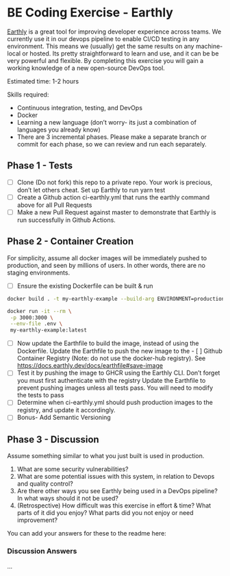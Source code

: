 # BE Coding Exercise - Earthly

[Earthly](https://earthly.dev/) is a great tool for improving developer experience across teams. We currently use it in our devops pipeline to enable CI/CD testing in any environment. This means we (usually) get the same results on any machine- local or hosted. Its pretty straightforward to learn and use, and it can be be very powerful and flexible. By completing this exercise you will gain a working knowledge of a new open-source DevOps tool.

Estimated time: 1-2 hours

Skills required:

- Continuous integration, testing, and DevOps
- Docker
- Learning a new language (don’t worry- its just a combination of languages you already know)
- There are 3 incremental phases. Please make a separate branch or commit for each phase, so we can review and run each separately.

## Phase 1 - Tests

- [ ] Clone (Do not fork) this repo to a private repo. Your work is precious, don’t let others cheat.
      Set up Earthly to run yarn test
- [ ] Create a Github action ci-earthly.yml that runs the earthly command above for all Pull Requests
- [ ] Make a new Pull Request against master to demonstrate that Earthly is run successfully in Github Actions.

## Phase 2 - Container Creation

For simplicity, assume all docker images will be immediately pushed to production, and seen by millions of users. In other words, there are no staging environments.

- [ ] Ensure the existing Dockerfile can be built & run

```bash
docker build . -t my-earthly-example --build-arg ENVIRONMENT=production

docker run -it --rm \
 -p 3000:3000 \
 --env-file .env \
 my-earthly-example:latest
```

- [ ] Now update the Earthfile to build the image, instead of using the Dockerfile.
      Update the Earthfile to push the new image to the - [ ] Github Container Registry (Note: do not use the docker-hub registry). See https://docs.earthly.dev/docs/earthfile#save-image
- [ ] Test it by pushing the image to GHCR using the Earthly CLI. Don’t forget you must first authenticate with the registry
      Update the Earthfile to prevent pushing images unless all tests pass. You will need to modify the tests to pass
- [ ] Determine when ci-earthly.yml should push production images to the registry, and update it accordingly.
- [ ] Bonus- Add Semantic Versioning

## Phase 3 - Discussion

Assume something similar to what you just built is used in production.

1. What are some security vulnerabilities?
2. What are some potential issues with this system, in relation to Devops and quality control?
3. Are there other ways you see Earthly being used in a DevOps pipeline? In what ways should it not be used?
4. (Retrospective) How difficult was this exercise in effort & time? What parts of it did you enjoy? What parts did you not enjoy or need improvement?

You can add your answers for these to the readme here:

### Discussion Answers

...
